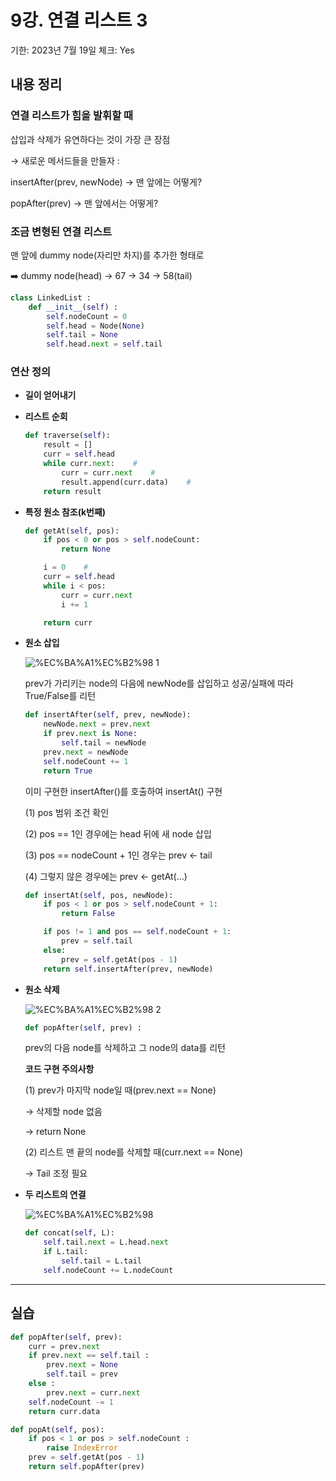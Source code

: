 # 9강. 연결 리스트 3

기한: 2023년 7월 19일
체크: Yes

## 내용 정리

### 연결 리스트가 힘을 발휘할 때

삽입과 삭제가 유연하다는 것이 가장 큰 장점

→ 새로운 메서드들을 만들자 :

insertAfter(prev, newNode)  →  맨 앞에는 어떻게?

popAfter(prev)  →  맨 앞에서는 어떻게?

### 조금 변형된 연결 리스트

맨 앞에 dummy node(자리만 차지)를 추가한 형태로

<aside>
➡️ dummy node(head)  →  67  →  34  →  58(tail)

</aside>

```python
class LinkedList :
	def __init__(self) :
		self.nodeCount = 0
		self.head = Node(None)
		self.tail = None
		self.head.next = self.tail
```

### 연산 정의

- **길이 얻어내기**
- **리스트 순회**
    
    ```python
    def traverse(self):
    	result = []
    	curr = self.head
    	while curr.next:    #
    		curr = curr.next    #
    		result.append(curr.data)    #
    	return result
    ```
    
- **특정 원소 참조(k번째)**
    
    ```python
    def getAt(self, pos):
    	if pos < 0 or pos > self.nodeCount:
    		return None
    
    	i = 0    #
    	curr = self.head
    	while i < pos:
    		curr = curr.next
    		i += 1
    
    	return curr
    ```
    
- **원소 삽입**
    
    ![%EC%BA%A1%EC%B2%98 1](https://github.com/dakaeng/algorithm_study/assets/53594853/ecda749f-94ff-4a96-a79a-13a1e770c734)
    
    prev가 가리키는 node의 다음에
    newNode를 삽입하고
    성공/실패에 따라 True/False를 리턴
    
    ```python
    def insertAfter(self, prev, newNode):
    	newNode.next = prev.next
    	if prev.next is None:
    		self.tail = newNode
    	prev.next = newNode
    	self.nodeCount += 1
    	return True
    ```
    
    이미 구현한 insertAfter()를 호출하여 insertAt() 구현
    
    (1) pos 범위 조건 확인
    
    (2) pos == 1인 경우에는 head 뒤에 새 node 삽입
    
    (3) pos == nodeCount + 1인 경우는 prev ← tail
    
    (4) 그렇지 않은 경우에는 prev ← getAt(…)
    
    ```python
    def insertAt(self, pos, newNode):
    	if pos < 1 or pos > self.nodeCount + 1:
    		return False
    
    	if pos != 1 and pos == self.nodeCount + 1:
    		prev = self.tail
    	else:
    		prev = self.getAt(pos - 1)
    	return self.insertAfter(prev, newNode)
    ```
    
- **원소 삭제**
    
    ![%EC%BA%A1%EC%B2%98 2](https://github.com/dakaeng/algorithm_study/assets/53594853/f75a29ae-c60f-4256-a449-2f48c73564b5)
    
    ```python
    def popAfter(self, prev) :
    ```
    
    prev의 다음 node를 삭제하고
    그 node의 data를 리턴
    
    **코드 구현 주의사항**
    
    (1) prev가 마지막 node일 때(prev.next == None)
    
    → 삭제할 node 없음
    
    → return None
    
    (2) 리스트 맨 끝의 node를 삭제할 때(curr.next == None)
    
    → Tail 조정 필요
    
- **두 리스트의 연결**
    
    ![%EC%BA%A1%EC%B2%98](https://github.com/dakaeng/algorithm_study/assets/53594853/60ff48cc-d4c8-4ac8-b61c-06b497d5b746)
    
    ```python
    def concat(self, L):
    	self.tail.next = L.head.next
    	if L.tail:
    		self.tail = L.tail
    	self.nodeCount += L.nodeCount
    ```
    

---

## 실습

```python
def popAfter(self, prev):
	curr = prev.next
	if prev.next == self.tail :
		prev.next = None
		self.tail = prev
	else :
		prev.next = curr.next
	self.nodeCount -= 1
	return curr.data
```

```python
def popAt(self, pos):
	if pos < 1 or pos > self.nodeCount :
		raise IndexError
	prev = self.getAt(pos - 1)
	return self.popAfter(prev)
```
